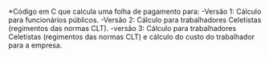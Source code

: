 *Código em C que calcula uma folha de pagamento para:
-Versão 1: Cálculo para funcionários públicos.
-Versão 2: Cálculo para trabalhadores Celetistas (regimentos das normas CLT).
-versão 3: Cálculo para trabalhadores Celetistas (regimentos das normas CLT) e cálculo do custo do trabalhador para a empresa.
